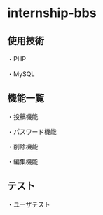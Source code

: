 # internship-bbs


使用技術
----------
・PHP


・MySQL




機能一覧
----------
・投稿機能


  ・パスワード機能
  
  
・削除機能


・編集機能




テスト
----------
・ユーザテスト
